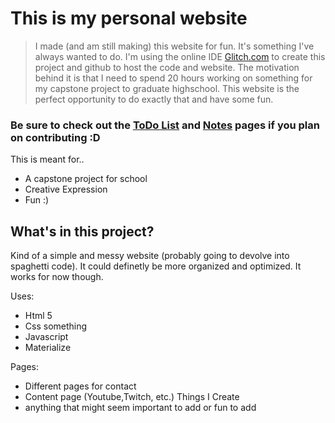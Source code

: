 # This is my personal website

> I made (and am still making) this website for fun. It's something I've always wanted to do. I'm using the online IDE [Glitch.com](https://glitch.com) to create this project and github to host the code and website. The motivation behind it is that I need to spend 20 hours working on something for my capstone project to graduate highschool. This website is the perfect opportunity to do exactly that and have some fun.

### Be sure to check out the [ToDo List](https://github.com/TFoley1/theRowe/blob/main/TODO.md) and [Notes](https://github.com/TFoley1/theRowe/blob/main/NOTES.md) pages if you plan on contributing :D


This is meant for..

- A capstone project for school
- Creative Expression
- Fun :)

## What's in this project?

Kind of a simple and messy website (probably going to devolve into spaghetti code). It could definetly be more organized and optimized. It works for now though.

Uses:
- Html 5
- Css something
- Javascript
- Materialize


Pages:
- Different pages for contact
- Content page (Youtube,Twitch, etc.) Things I Create
- anything that might seem important to add or fun to add


